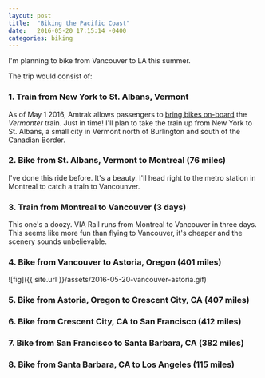 ```yaml
---
layout: post
title:  "Biking the Pacific Coast"
date:   2016-05-20 17:15:14 -0400
categories: biking
---
```


I'm planning to bike from Vancouver to LA this summer.

The trip would consist of:

### 1. Train from New York to St. Albans, Vermont

As of May 1 2016, Amtrak allows passengers to [bring bikes on-board](http://media.amtrak.com/2016/04/amtrak-now-offers-bike-service-on-the-vermonter/) the *Vermonter* train. Just in time! I'll plan to take the train up from New York to St. Albans, a small city in Vermont north of Burlington and south of the Canadian Border.

### 2. Bike from St. Albans, Vermont to Montreal (76 miles)

I've done this ride before. It's a beauty. I'll head right to the metro station in Montreal to catch a train to Vancounver. 

### 3. Train from Montreal to Vancouver (3 days)

This one's a doozy. VIA Rail runs from Montreal to Vancouver in three days. This seems like more fun than flying to Vancouver, it's cheaper and the scenery sounds unbelievable.

### 4. Bike from Vancouver to Astoria, Oregon (401 miles)



![fig]({{ site.url }}/assets/2016-05-20-vancouver-astoria.gif)


### 5. Bike from Astoria, Oregon to Crescent City, CA (407 miles)

### 6. Bike from Crescent City, CA to San Francisco (412 miles)

### 7. Bike from San Francisco to Santa Barbara, CA (382 miles)

### 8. Bike from Santa Barbara, CA to Los Angeles (115 miles)

